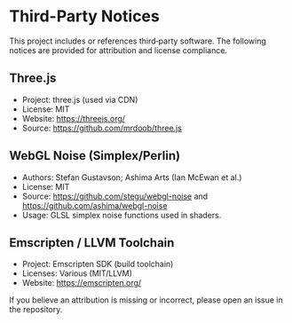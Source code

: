 # Third-Party Notices

This project includes or references third‑party software. The following notices are provided for attribution and license compliance.

## Three.js
- Project: three.js (used via CDN)
- License: MIT
- Website: https://threejs.org/
- Source: https://github.com/mrdoob/three.js

## WebGL Noise (Simplex/Perlin)
- Authors: Stefan Gustavson; Ashima Arts (Ian McEwan et al.)
- License: MIT
- Source: https://github.com/stegu/webgl-noise and https://github.com/ashima/webgl-noise
- Usage: GLSL simplex noise functions used in shaders.

## Emscripten / LLVM Toolchain
- Project: Emscripten SDK (build toolchain)
- Licenses: Various (MIT/LLVM)
- Website: https://emscripten.org/

If you believe an attribution is missing or incorrect, please open an issue in the repository.
